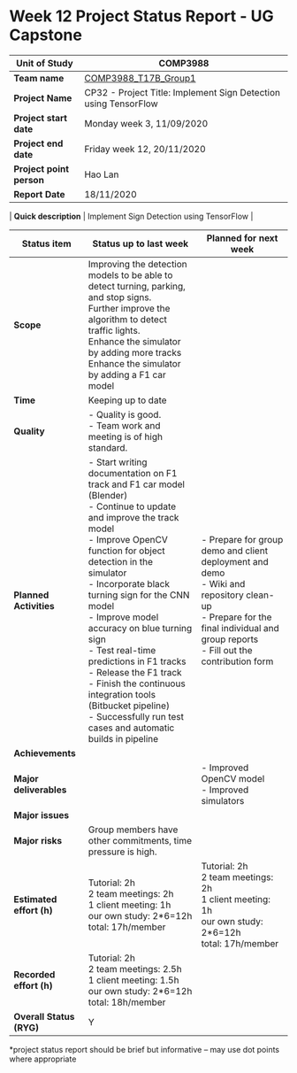 # Week 12 Project Status Report - UG Capstone

| **Unit of Study**        | COMP3988                                                                      |
| ------------------------ | ----------------------------------------------------------------------------- |
| **Team name**            | [COMP3988_T17B_Group1](https://bitbucket.org/RobertJia/comp3988_t17b_group1/) |
| **Project Name**         | CP32 - Project Title: Implement Sign Detection using TensorFlow               |
| **Project start date**   | Monday week 3, 11/09/2020                                                     |
| **Project end date**     | Friday week 12, 20/11/2020                                                    |
| **Project point person** | Hao Lan                                                                       |
| **Report Date**          | 18/11/2020                                                                    |

 

| **Quick description** | Implement Sign Detection using TensorFlow |

 

| **Status item**          | **Status up to last week**                                                                                                                                                                                                                                                                                                                                                                                                                                                                                    | **Planned for next week**                                                                                                                                                             |
| ------------------------ | ------------------------------------------------------------------------------------------------------------------------------------------------------------------------------------------------------------------------------------------------------------------------------------------------------------------------------------------------------------------------------------------------------------------------------------------------------------------------------------------------------------- | ------------------------------------------------------------------------------------------------------------------------------------------------------------------------------------- |
| **Scope**                | Improving the detection models to be able to detect turning, parking, and stop signs.<br>Further improve the algorithm to detect traffic lights.<br>Enhance the simulator by adding more tracks<br>Enhance the simulator by adding a F1 car model                                                                                                                                                                                                                                                             |                                                                                                                                                                                       |
| **Time**                 | Keeping up to date                                                                                                                                                                                                                                                                                                                                                                                                                                                                                            |                                                                                                                                                                                       |
| **Quality**              | - Quality is good.<br>- Team work and meeting is of high standard.                                                                                                                                                                                                                                                                                                                                                                                                                                            |                                                                                                                                                                                       |
| **Planned Activities**   | - Start writing documentation on F1 track and F1 car model (Blender)<br>- Continue to update and improve the track model<br>- Improve OpenCV function for object detection in the simulator<br>- Incorporate black turning sign for the CNN model<br>- Improve model accuracy on blue turning sign<br>- Test real-time predictions in F1 tracks<br>- Release the F1 track<br>- Finish the continuous integration tools (Bitbucket pipeline)<br>- Successfully run test cases and automatic builds in pipeline | - Prepare for group demo and client deployment and demo<br>- Wiki and repository clean-up<br>- Prepare for the final individual and group reports<br>- Fill out the contribution form |
| **Achievements**         |                                                                                                                                                                                                                                                                                                                                                                                                                                                                                                               |                                                                                                                                                                                       |
| **Major deliverables**   |                                                                                                                                                                                                                                                                                                                                                                                                                                                                                                               | - Improved OpenCV model<br>- Improved simulators                                                                                                                                      |
| **Major issues**         |                                                                                                                                                                                                                                                                                                                                                                                                                                                                                                               |                                                                                                                                                                                       |
| **Major risks**          | Group members have other commitments, time pressure is high.                                                                                                                                                                                                                                                                                                                                                                                                                                                  |                                                                                                                                                                                       |
| **Estimated effort (h)** | Tutorial: 2h<br>2 team meetings: 2h<br>1 client meeting: 1h<br>our own study: 2*6=12h<br>total: 17h/member                                                                                                                                                                                                                                                                                                                                                                                                    | Tutorial: 2h<br>2 team meetings: 2h<br>1 client meeting: 1h<br>our own study: 2*6=12h<br>total: 17h/member                                                                            |
| **Recorded effort (h)**  | Tutorial: 2h<br>2 team meetings: 2.5h<br>1 client meeting: 1.5h<br>our own study: 2*6=12h<br>total: 18h/member                                                                                                                                                                                                                                                                                                                                                                                                |                                                                                                                                                                                       |
| **Overall Status (RYG)** | Y                                                                                                                                                                                                                                                                                                                                                                                                                                                                                                             |                                                                                                                                                                                       |

 
*project status report should be brief but informative – may use dot points where appropriate